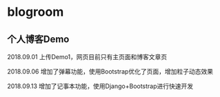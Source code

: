 # blogroom
## 个人博客Demo 

2018.09.01 上传Demo1，网页目前只有主页面和博客文章页

2018.09.06 增加了弹幕功能，使用Bootstrap优化了页面，增加粒子动态效果

2018.09.13 增加了记事本功能，使用Django+Bootstrap进行快速开发
